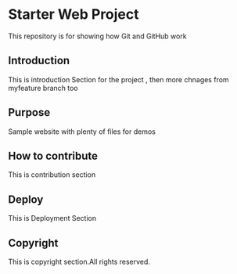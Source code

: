 # Starter Web Project

This repository is for showing how Git and GitHub work
## Introduction

This is introduction Section for the project , then more chnages from myfeature branch too

## Purpose

Sample website with plenty of files for demos

## How to contribute

This is contribution section

## Deploy

This is Deployment Section

## Copyright

This is copyright section.All rights reserved.
